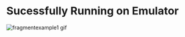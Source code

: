 # Sucessfully Running on Emulator
![fragmentexample1 gif](https://user-images.githubusercontent.com/23361796/55709239-9ace6800-5a07-11e9-97f1-a3a18c7c944a.gif)

